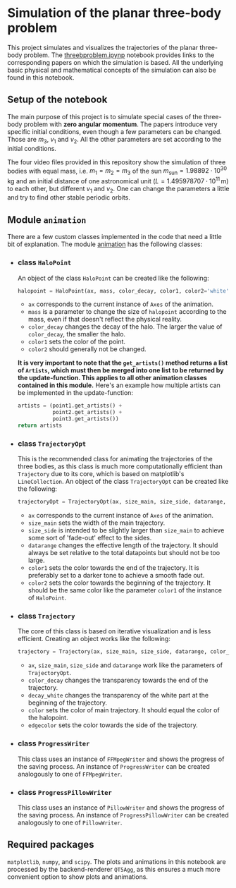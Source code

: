 # Simulation of the planar three-body problem
This project simulates and visualizes the trajectories of the planar three-body problem. The [threebproblem.ipynp](https://github.com/dantona02/projects/blob/main/threebproblem.ipynb) notebook provides links to the corresponding papers on which the simulation is based.
All the underlying basic physical and mathematical concepts of the simulation can also be found in this notebook.

## Setup of the notebook
The main purpose of this project is to simulate special cases of the three-body problem with **zero angular momentum**. The papers introduce very specific initial conditions, even though a few parameters can be changed. Those are $m_3$, $v_1$ and $v_2$. All the other parameters are set according to the initial conditions.

The four video files provided in this repository show the simulation of three bodies with equal mass, i.e. $m_1=m_2=m_3$ of the sun $m_{\text{sun}}=1.98892\cdot10^{30}\,\text{kg}$ and an initial distance of one astronomical unit ($L=1.495978707\cdot10^{11}\,\text{m}$) to each other, but different $v_1$ and $v_2$.
One can change the parameters a little and try to find other stable periodic orbits.

## Module `animation`
There are a few custom classes implemented in the code that need a little bit of explanation. The module [animation](https://github.com/dantona02/projects/blob/main/animation.py) has the following classes:
- ### class `HaloPoint`
  An object of the class `HaloPoint` can be created like the following:
  ```python
  halopoint = HaloPoint(ax, mass, color_decay, color1, color2='white')
  ```
  - `ax` corresponds to the current instance of `Axes` of the animation.
  - `mass` is a parameter to change the size of `halopoint` according to the mass, even if that doesn't reflect the physical reality.
  - `color_decay` changes the decay of the halo. The larger the value of `color_decay`, the smaller the halo.
  - `color1` sets the color of the point.
  - `color2` should generally not be changed.
    
  **It is very important to note that the `get_artists()` method returns a list of `Artists`, which must then be merged into one list to be returned by the update-function.
    This applies to all other animation classes contained in this module.**
    Here's an example how multiple artists can be implemented in the update-function:
    ```python
    artists = (point1.get_artists() +
               point2.get_artists() +
               point3.get_artists())
    return artists
    ```
- ### class `TrajectoryOpt`
  This is the recommended class for animating the trajectories of the three bodies, as this class is much more computationally efficient than `Trajectory` due to its core, which is based on matplotlib's `LineCollection`.
  An object of the class `TrajectoryOpt` can be created like the following:
  ```python
  trajectoryOpt = TrajectoryOpt(ax, size_main, size_side, datarange, color1, color2)
  ```
  - `ax` corresponds to the current instance of `Axes` of the animation.
  - `size_main` sets the width of the main trajectory.
  - `size_side` is intended to be slightly larger than `size_main` to achieve some sort of 'fade-out' effect to the sides.
  - `datarange` changes the effective length of the trajectory. It should always be set relative to the total datapoints but should not be too large.
  - `color1` sets the color towards the end of the trajectory. It is preferably set to a darker tone to achieve a smooth fade out.
  - `color2` sets the color towards the beginning of the trajectory. It should be the same color like the parameter `color1` of the instance of `HaloPoint`.
- ### class `Trajectory`
  The core of this class is based on iterative visualization and is less efficient. Creating an object works like the following:
  ```python
  trajectory = Trajectory(ax, size_main, size_side, datarange, color_decay, decay_white, color, edgecolor)
  ```
  - `ax`, `size_main`, `size_side` and `datarange` work like the parameters of `TrajectoryOpt`.
  - `color_decay` changes the transparency towards the end of the trajectory.
  - `decay_white` changes the transparency of the white part at the beginning of the trajectory.
  - `color` sets the color of main trajectory. It should equal the color of the halopoint.
  - `edgecolor` sets the color towards the side of the trajectory.
- ### class `ProgressWriter`
  This class uses an instance of `FFMpegWriter` and shows the progress of the saving process. An instance of `ProgressWriter` can be created analogously to one of `FFMpegWriter`.
- ### class `ProgressPillowWriter`
  This class uses an instance of `PillowWriter` and shows the progress of the saving process. An instance of `ProgressPillowWriter` can be created analogously to one of `PillowWriter`.

## Required packages
`matplotlib`, `numpy`, and `scipy`. The plots and animations in this notebook are processed by the backend-renderer `QT5Agg`, as this ensures a much more convenient option to show plots and animations.
